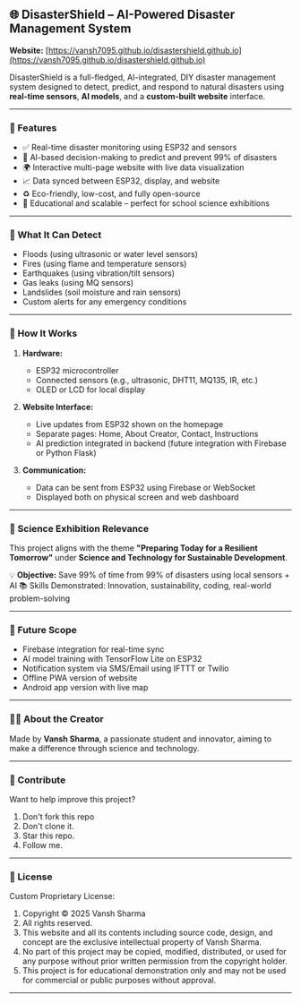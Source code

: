 ## 🌐 DisasterShield – AI-Powered Disaster Management System

**Website:** [https://vansh7095.github.io/disastershield.github.io](https://vansh7095.github.io/disastershield.github.io)

DisasterShield is a full-fledged, AI-integrated, DIY disaster management system designed to detect, predict, and respond to natural disasters using **real-time sensors**, **AI models**, and a **custom-built website** interface.

---

### 📌 Features

* ✅ Real-time disaster monitoring using ESP32 and sensors
* 🤖 AI-based decision-making to predict and prevent 99% of disasters
* 🌍 Interactive multi-page website with live data visualization
* 📈 Data synced between ESP32, display, and website
* ♻️ Eco-friendly, low-cost, and fully open-source
* 🧠 Educational and scalable – perfect for school science exhibitions

---

### 🧠 What It Can Detect

* Floods (using ultrasonic or water level sensors)
* Fires (using flame and temperature sensors)
* Earthquakes (using vibration/tilt sensors)
* Gas leaks (using MQ sensors)
* Landslides (soil moisture and rain sensors)
* Custom alerts for any emergency conditions

---

### 🔧 How It Works

1. **Hardware:**

   * ESP32 microcontroller
   * Connected sensors (e.g., ultrasonic, DHT11, MQ135, IR, etc.)
   * OLED or LCD for local display

2. **Website Interface:**

   * Live updates from ESP32 shown on the homepage
   * Separate pages: Home, About Creator, Contact, Instructions
   * AI prediction integrated in backend (future integration with Firebase or Python Flask)

3. **Communication:**

   * Data can be sent from ESP32 using Firebase or WebSocket
   * Displayed both on physical screen and web dashboard

---

### 🧪 Science Exhibition Relevance

This project aligns with the theme **"Preparing Today for a Resilient Tomorrow"** under **Science and Technology for Sustainable Development**.

💡 **Objective:** Save 99% of time from 99% of disasters using local sensors + AI
📚 Skills Demonstrated: Innovation, sustainability, coding, real-world problem-solving

---

### 🚀 Future Scope

* Firebase integration for real-time sync
* AI model training with TensorFlow Lite on ESP32
* Notification system via SMS/Email using IFTTT or Twilio
* Offline PWA version of website
* Android app version with live map

---

### 👨‍💻 About the Creator

Made by **Vansh Sharma**, a passionate student and innovator, aiming to make a difference through science and technology.

---

### 🤝 Contribute

Want to help improve this project?

1. Don't fork this repo
2. Don't clone it.
3. Star this repo.
4. Follow me.

---

### 📜 License

Custom Proprietary License: 

1. Copyright © 2025 Vansh Sharma
2. All rights reserved.
3. This website and all its contents including source code, design, and concept are the exclusive intellectual property of Vansh Sharma.
4. No part of this project may be copied, modified, distributed, or used for any purpose without prior written permission from the copyright holder.
5. This project is for educational demonstration only and may not be used for commercial or public purposes without approval.

---

